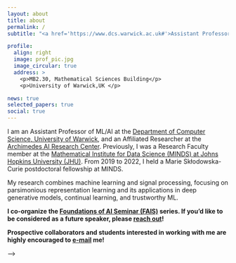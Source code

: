 ```yaml
---
layout: about
title: about
permalink: /
subtitle: "<a href='https://www.dcs.warwick.ac.uk#'>Assistant Professor @ Department of Computer Science, University of Warwick</a>."

profile:
  align: right
  image: prof_pic.jpg
  image_circular: true
  address: >
    <p>MB2.30, Mathematical Sciences Building</p>
    <p>University of Warwick,UK </p>

news: true
selected_papers: true
social: true
---
```


I am an Assistant Professor of ML/AI at the [Department of Computer Science, University of Warwick](https://warwick.ac.uk/fac/sci/dcs/), and an Affiliated Researcher at the [Archimedes AI Research Center](https://archimedesai.gr/en/). Previously, I was a Research Faculty member at the [Mathematical Institute for Data Science (MINDS) at Johns Hopkins University (JHU)](https://www.minds.jhu.edu). From 2019 to 2022, I held a Marie Skłodowska-Curie postdoctoral fellowship at MINDS. 

My research combines machine learning and signal processing, focusing on parsimonious representation learning and its applications in deep generative models, continual learning, and trustworthy ML. 

**I co-organize the [Foundations of AI Seminar (FAIS)](https://faiseminarswarwick.github.io) series. If you’d like to be considered as a future speaker, please [reach out](mailto:paris.giampouras@warwick.ac.uk)!**


**Prospective collaborators and students interested in working with me are highly encouraged to [e-mail](mailto:paris.giampouras@warwick.ac.uk) me!**


<!-- =========================  ANNOUNCEMENT BANNER  ========================= -->
<!--<div class="course-announcement">
  <span class="badge">NEW</span>

  <h3>🎉 Weekend Course on  Gen-AI </h3>

  <p class="course-meta">
    <strong>When?</strong> <em>Oct 2025 (Exact dates TBA!)</em> &nbsp;·&nbsp;
    <strong>Where?</strong> <em>Uni of Warwick</em>
  </p>

  <p>
    Two packed days demystifying large-language models, image generative models, and prompt
    engineering.  Short lectures alternate with <strong>hands-on labs</strong> using
    state-of-the-art AI models.
  </p>

  <p class="course-meta">
    <strong>Who’s welcome?</strong> MSc/PhD students, researchers, tech professionals and basically everyone excited to dive in and get hands-on with AI! &nbsp;|&nbsp; 
    &nbsp;|&nbsp; Full details + sign-up link coming soon!
  </p>

  <!-- Uncomment when registration opens
  <a class="button" href="YOUR-REGISTRATION-LINK" target="_blank" rel="noopener">
    Count me in →
  </a>
  -->
</div> -->
<!-- ======================================================================= -->

